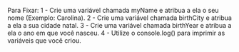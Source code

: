 Para Fixar:
1 - Crie uma variável chamada myName e atribua a ela o seu nome (Exemplo: Carolina).
2 - Crie uma variável chamada birthCity e atribua a ela a sua cidade natal.
3 - Crie uma variável chamada birthYear e atribua a ela o ano em que você nasceu.
4 - Utilize o console.log() para imprimir as variáveis que você criou.

